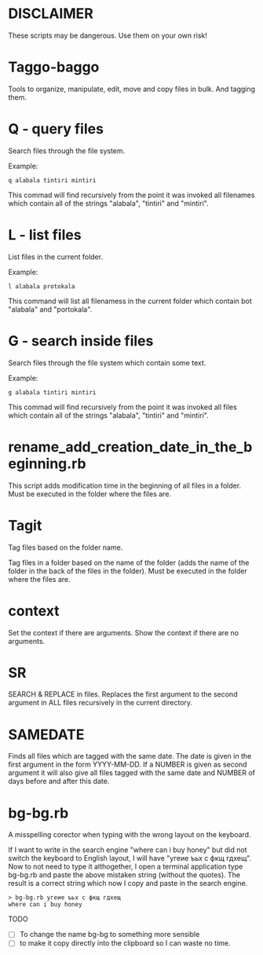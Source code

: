 # DISCLAIMER
These scripts may be dangerous. Use them on your own risk!

# Taggo-baggo
Tools to organize, manipulate, edit, move and copy files in bulk. And tagging them.

# Q - query files
Search files through the file system.

Example:
```
q alabala tintiri mintiri
```
This commad will find recursively from the point it was invoked all filenames which contain all of the strings "alabala", "tintiri" and "mintiri".

# L - list files
List files in the current folder.

Example:
```
l alabala protokala
```

This command will list all filenamess in the current folder which contain bot "alabala" and "portokala".

# G - search inside files
Search files through the file system which contain some text.

Example:

```
g alabala tintiri mintiri
```

This commad will find recursively from the point it was invoked all files which contain all of the strings "alabala", "tintiri" and "mintiri".

# rename_add_creation_date_in_the_beginning.rb
This script adds modification time in the beginning of all files in a folder. Must be executed in the folder where the files are.

# Tagit
Tag files based on the folder name.

Tag files in a folder based on the name of the folder (adds the name of the folder in the back of the files in the folder). Must be executed in the folder where the files are.

# context
Set the context if there are arguments.
Show the context if there are no arguments.

# SR
SEARCH & REPLACE in files. Replaces the first argument to the second argument in ALL files recursively in the current directory.

# SAMEDATE
Finds all files which are tagged with the same date. The date is given in the first argument in the form YYYY-MM-DD. If a NUMBER is given as second argument it will also give all files tagged with the same date and NUMBER of days before and after this date.

# bg-bg.rb
A misspelling corector when typing with the wrong layout on the keyboard.

If I want to write in the search engine "where can i buy honey" but did not switch the keyboard to English layout, I will have "угеие ъьх с фкщ гдхещ". Now to not need to type it althogether, I open a terminal application type bg-bg.rb and paste the above mistaken string (without the quotes). The result is a correct string which now I copy and paste in the search engine.

```
> bg-bg.rb угеие ъьх с фкщ гдхещ
where can i buy honey
```
TODO
- [ ] To change the name bg-bg to something more sensible
- [ ] to make it copy directly into the clipboard so I can waste no time.
